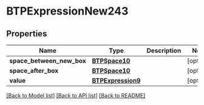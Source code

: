 # BTPExpressionNew243

## Properties
Name | Type | Description | Notes
------------ | ------------- | ------------- | -------------
**space_between_new_box** | [**BTPSpace10**](BTPSpace10.md) |  | [optional] 
**space_after_box** | [**BTPSpace10**](BTPSpace10.md) |  | [optional] 
**value** | [**BTPExpression9**](BTPExpression9.md) |  | [optional] 

[[Back to Model list]](../README.md#documentation-for-models) [[Back to API list]](../README.md#documentation-for-api-endpoints) [[Back to README]](../README.md)


